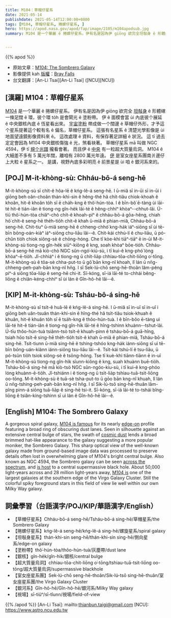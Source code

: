 ```yaml
---
title: M104：草帽仔星系
date: 2021-05-14
publishdate: 2021-05-14T12:00:00+0800
tags: [M104, 草帽仔星系, 捲螺仔星系, ]
hero: https://apod.nasa.gov/apod/fap/image/2105/m104apodsub.jpg
summary: M104 是一个華麗 ê 捲螺仔星系。伊有名是因為伊 giōng 欲完全坦敧身 ê 形體縖一條足闊 ê 環，彼个環 to̍h 是會閘光 ê 塗粉帶。


---
```


{{% apod %}}

- 原始文章：[M104: The Sombrero Galaxy](https://apod.nasa.gov/apod/ap210514.html)
- 影像提供 kah [版權][copyright]：[Bray Falls](https://www.instagram.com/astrofalls/)
- 台文翻譯：[An-Li Tsai][An-Li Tsai] ([NCU][NCU])

## [漢羅] M104：草帽仔星系

[M104][M104 is famous] 是一个華麗 ê 捲螺仔星系。
伊有名是因為伊 giōng 欲完全 [坦敧身][edge-on] ê 形體縖一條足闊 ê 環，彼个環 to̍h 是會閘光 ê 塗粉帶。
伊 ê 面模會當 ùi 內底彼个展延 ê 中央銀核內底 ê 恆星看出來。
[宇宙塗粉][cosmic dust] 帶成做一个闊邊 ê 草帽仔外形，才予這个星系提著這个較有名 ê 偏名，草帽仔星系。
這張有名星系 ê 清楚光學影像是 ùi 地面望遠鏡影像資料來 ê。
這改處理 ê 資料，有保存著足詳細 ê 狀況。
這 tī 過去定定會因為 M104 中央銀核傷強 ê 光，煞看袂著。
草帽仔星系 mā 叫做 NGC 4594，伊 tī [規个光譜][across the spectrum] 攏看會著。
而且伊 ê [中央][is host] 有一粒超大質量烏洞。
M104 ê 大細差不多有 5 萬光年闊，離咱有 2800 萬光年遠。
[伊][M104 is] 是室女座星系團南爿邊仔上大粒 ê 星系之一。
是講，視野內底多彩明亮 ê 前景星是 ùi 咱 ê 銀河系來的。


## [POJ] M-it-khòng-sù: Chháu-bō-á seng-hē

M-it-khòng-sù sī chi̍t-ê hôa-lē ê kńg-lê-á seng-hē.
I ū-miâ sī in-ūi sī in-ūi i giōng beh oân-choân thán-khi-sin ê hêng-thé hâ chi̍t-tiâu chiok-khoah ê khoân, hit-ê khoân to̍h sī ē cha̍h-kng ê thô͘-hún-tòa.
I ê bīn-bô͘ ē-tàng ùi lāi-té hit-ê tián-iân ê tiong-ng gîn-he̍k lāi-té ê hêng-chhiⁿ khòaⁿ--chhut-lâi.
Ú-tiū thô͘-hún-tòa chiâⁿ-chò chi̍t-ê khoah-piⁿ ê chháu-bō-á gōa-hêng, chiah hō͘ chi̍t-ê seng-hē the̍h-tio̍h chit-ê khah ū-miâ ê phian-miâ, Chháu-bō-á seng-hē.
Chit-tiuⁿ ū-miâ seng-hē ê chheng-chhó͘ kng-ha̍k iáⁿ-siōng sī ùi tē-bīn bōng-oán-kiàⁿ iáⁿ-siōng chu-liāu lâi--ê.
Chi̍t-kái chhú-lí ê chu-liāu, ū pó-chûn tio̍h chiok siông-sè ê chōng-hóng.
Che tī kòe-khì tiāⁿ-tiāⁿ ē in-ūi M-it-khòng-sù tiong-ng gîn-he̍k siūⁿ-kiông ê kng, soah khòaⁿ bōe-tio̍h.
Chháu-bō-á seng-hē mā kiò-chò NGC sûn-ngó͘-kiú-sù, i tī kui-ê kng-phó͘ lóng khòaⁿ-ē-tio̍h.
Jî-chhiáⁿ i ê tiong-ng ū chi̍t-lia̍p chhiau-tōa-chit-liōng o͘-tōng.
M-it-khòng-sù ê tōa-sè chha-put-to ū gō͘ bān kng-nî khoah, lî lán ū nn̄g-chheng-peh-pah-bān kng-nî hn̄g.
I sī Sek-lú-chō seng-hē-thoân lâm-pêng piⁿ-á siōng tōa-lia̍p ê seng-hē chi-it.
Sī-kóng, sī-iá lāi-té to-chhái bêng-liōng ê chiân-kéng-chhiⁿ sī ùi lán ê Gîn-hô-hē lâi--ê.



## [KIP] M-it-khòng-sù: Tsháu-bō-á sing-hē

M-it-khòng-sù sī tsi̍t-ê huâ-lē ê kńg-lê-á sing-hē.
I ū-miâ sī in-uī sī in-uī i giōng beh uân-tsuân thán-khi-sin ê hîng-thé hâ tsi̍t-tiâu tsiok-khuah ê khuân, hit-ê khuân to̍h sī ē tsa̍h-kng ê thôo-hún-tuà.
I ê bīn-bôo ē-tàng uì lāi-té hit-ê tián-iân ê tiong-ng gîn-hi̍k lāi-té ê hîng-tshinn khuànn--tshut-lâi.
Ú-tīu thôo-hún-tuà tsiânn-tsò tsi̍t-ê khuah-pinn ê tsháu-bō-á guā-hîng, tsiah hōo tsi̍t-ê sing-hē the̍h-tio̍h tsit-ê khah ū-miâ ê phian-miâ, Tsháu-bō-á sing-hē.
Tsit-tiunn ū-miâ sing-hē ê tshing-tshóo kng-ha̍k iánn-siōng sī uì tē-bīn bōng-uán-kiànn iánn-siōng tsu-liāu lâi--ê.
Tsi̍t-kái tshú-lí ê tsu-liāu, ū pó-tsûn tio̍h tsiok siông-sè ê tsōng-hóng.
Tse tī kuè-khì tiānn-tiānn ē in-uī M-it-khòng-sù tiong-ng gîn-hi̍k sīunn-kiông ê kng, suah khuànn buē-tio̍h.
Tsháu-bō-á sing-hē mā kiò-tsò NGC sûn-ngóo-kíu-sù, i tī kui-ê kng-phóo lóng khuànn-ē-tio̍h.
Jî-tshiánn i ê tiong-ng ū tsi̍t-lia̍p tshiau-tuā-tsit-liōng oo-tōng.
M-it-khòng-sù ê tuā-sè tsha-put-to ū gōo bān kng-nî khuah, lî lán ū nn̄g-tshing-peh-pah-bān kng-nî hn̄g.
I sī Sik-lú-tsō sing-hē-thuân lâm-pîng pinn-á siōng tuā-lia̍p ê sing-hē tsi-it.
Sī-kóng, sī-iá lāi-té to-tshái bîng-liōng ê tsiân-kíng-tshinn sī uì lán ê Gîn-hô-hē lâi--ê.

## [English] M104: The Sombrero Galaxy

A gorgeous spiral galaxy, [M104 is famous][M104 is famous] for its nearly [edge-on][edge-on] profile featuring a broad ring of obscuring dust lanes. Seen in silhouette against an extensive central bulge of stars, the swath of [cosmic dust][cosmic dust] lends a broad brimmed hat-like appearance to the galaxy suggesting a more popular moniker, the Sombrero Galaxy. This sharp optical view of the well-known galaxy made from ground-based image data was processed to preserve details often lost in overwhelming glare of M104's bright central bulge. Also known as NGC 4594, the Sombrero galaxy can be seen [across the spectrum][across the spectrum], and [is host][is host] to a central supermassive black hole. About 50,000 light-years across and 28 million light-years away, [M104 is][M104 is] one of the largest galaxies at the southern edge of the Virgo Galaxy Cluster. Still the colorful spiky foreground stars in this field of view lie well within our own Milky Way galaxy.

## 詞彙學習（台語漢字/POJ/KIP/華語漢字/English）

- 【草帽仔星系】Chháu-bō-á seng-hē/Tsháu-bō-á sing-hē/草帽星系/the Sombrero Galaxy
- 【捲螺仔星系】kńg-lê-á seng-hē/kńg-lê-á sing-hē/螺旋星系/spiral galaxy
- 【坦敧身星系】thán-khi-sin seng-hē/thán-khi-sin sing-hē/側向星系/edge-on galaxy
- 【塗粉帶】thô͘-hún-tòa/thôo-hún-tuà/灰塵帶/dust lane
- 【銀核】gîn-he̍k/gîn-hi̍k/銀核/central bulge
- 【超大質量烏洞】chhiau-tōa-chit-liōng o͘-tōng/tshiau-tuā-tsit-liōng oo-tōng/超大質量烏洞/supermassive blackhole
- 【室女座星系團】Sek-lú-chō seng-hē-thoân/Sik-lú-tsō sing-hē-thuân/室女座星系團/the Virgo Galaxy Cluster
- 【銀河系】Gîn-hô-hē/Gîn-hô-hē/銀河系/Milky Way galaxy
- 【視場】sī-tiûⁿ/sī-tîunn/視場/field-of-view


{{% /apod %}}
[An-Li Tsai]: mailto:thianbun.taigi@gmail.com
[NCU]: https://www.astro.ncu.edu.tw

[copyright]: https://apod.nasa.gov/apod/fap/lib/about_apod.html#srapply

[M104 is famous]:http://messier.seds.org/m/m104.html
[edge-on]:https://apod.nasa.gov/apod/fap/ap010510.html
[cosmic dust]:https://apod.nasa.gov/apod/fap/ap190101.html
[across the spectrum]:https://apod.nasa.gov/apod/fap/ap070505.html
[is host]:https://arxiv.org/abs/1107.1238
[M104 is]:https://svs.gsfc.nasa.gov/30855

